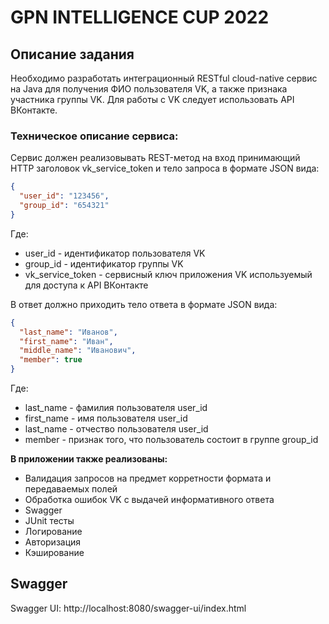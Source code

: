 # GPN INTELLIGENCE CUP 2022

## Описание задания

Необходимо разработать интеграционный RESTful cloud-native сервис на Java 
для получения ФИО пользователя VK, а также признака участника группы VK. Для работы с VK 
следует использовать API ВКонтакте.

### Техническое описание сервиса:
Сервис должен реализовывать REST-метод на вход 
принимающий HTTP заголовок vk_service_token и тело запроса в формате JSON вида:
```json
{
  "user_id": "123456",
  "group_id": "654321"
}
```
Где:
* user_id - идентификатор пользователя VK
* group_id - идентификатор группы VK
* vk_service_token - сервисный ключ приложения VK используемый для доступа к API ВКонтакте

В ответ должно приходить тело ответа в формате JSON вида:
```json
{
  "last_name": "Иванов",
  "first_name": "Иван",
  "middle_name": "Иванович",
  "member": true
}
```
Где:
* last_name - фамилия пользователя user_id
* first_name - имя пользователя user_id
* last_name - отчество пользователя user_id
* member - признак того, что пользователь состоит в группе group_id

**В приложении также реализованы:**
* Валидация запросов на предмет корретности формата и передаваемых полей
* Обработка ошибок VK с выдачей информативного ответа
* Swagger
* JUnit тесты
* Логирование
* Авторизация
* Кэширование



## Swagger

Swagger UI: http://localhost:8080/swagger-ui/index.html  
